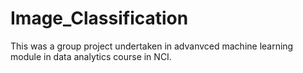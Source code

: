# Image_Classification

This was a group project undertaken in advanvced machine learning module in data analytics course in NCI.
